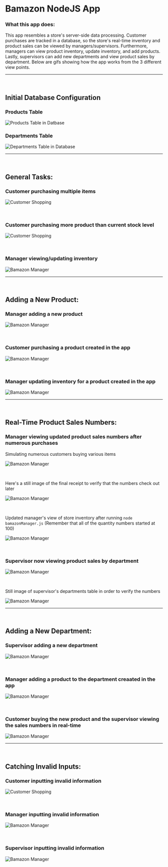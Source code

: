 # Bamazon NodeJS App

### What this app does:
This app resembles a store's server-side data processing. Customer purchases are tracked in a database, so the store's real-time inventory and product sales can be viewed by managers/supervisors. Furthermore, managers can view product inventory, update inventory, and add products. Lastly, supervisors can add new departments and view product sales by department. Below are gifs showing how the app works from the 3 different view points.

------------

&nbsp;

## Initial Database Configuration 

### Products Table 

![Products Table in Datbase](./images/fresh-products-table.png)

### Departments Table 

![Departments Table in Database](./images/fresh-departments-table.png)

---------

&nbsp;
&nbsp;

## General Tasks: 

### Customer purchasing multiple items

![Customer Shopping](./images/customer-base.gif)

&nbsp;

### Customer purchasing more product than current stock level

![Customer Shopping](./images/customer-out.gif)

&nbsp;

### Manager viewing/updating inventory

![Bamazon Manager](./images/manager-low-add.gif)

--------- 

&nbsp;
&nbsp;

## Adding a New Product: 

### Manager adding a new product

![Bamazon Manager](./images/manager-add-product.gif)

&nbsp;

### Customer purchasing a product created in the app

![Bamazon Manager](./images/customer-new-product.gif)

&nbsp;

### Manager updating inventory for a product created in the app

![Bamazon Manager](./images/manager-updating-new-product.gif)

--------- 

&nbsp;
&nbsp;

## Real-Time Product Sales Numbers: 

### Manager viewing updated product sales numbers after numerous purchases

Simulating numerous customers buying various items

![Bamazon Manager](./images/customer-shopping-spree.gif)

&nbsp;

Here's a still image of the final receipt to verify that the numbers check out later

![Bamazon Manager](./images/shopping-spree-receipt.png)

&nbsp;

Updated manager's view of store inventory after running `node bamazonManager.js` (Remember that all of the quantity numbers started at 100)

![Bamazon Manager](./images/updated-product-sales.png)

&nbsp;

### Supervisor now viewing product sales by department

![Bamazon Manager](./images/supervisor-base.gif)

&nbsp;

Still image of supervisor's departments table in order to verify the numbers

![Bamazon Manager](./images/dept-totals.png)

--------- 

&nbsp;
&nbsp;

## Adding a New Department: 

### Supervisor adding a new department

![Bamazon Manager](./images/supervisor-new-dept.gif)

&nbsp;

### Manager adding a product to the department creaated in the app

![Bamazon Manager](./images/manager-add-product-new-dept.gif)

&nbsp;

### Customer buying the new product and the supervisor viewing the sales numbers in real-time

![Bamazon Manager](./images/customer-to-supe-flow.gif)

--------- 

&nbsp;
&nbsp;

## Catching Invalid Inputs:

### Customer inputting invalid information

![Customer Shopping](./images/customer-invalid.gif)

&nbsp;

### Manager inputting invalid information

![Bamazon Manager](./images/manager-invalid.gif)

&nbsp;

### Supervisor inputting invalid information

![Bamazon Manager](./images/supervisor-invalid.gif)

